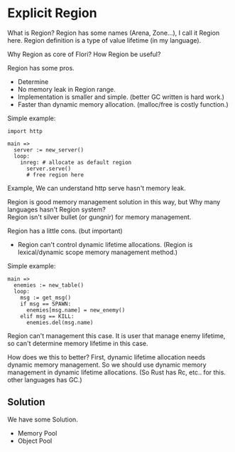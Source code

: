 
# Explicit Region

What is Region? Region has some names (Arena, Zone...), I call it Region here.
Region definition is a type of value lifetime (in my language).

Why Region as core of Flori? How Region be useful?

Region has some pros.

- Determine
- No memory leak in Region range.
- Implementation is smaller and simple. (better GC written is hard work.)
- Faster than dynamic memory allocation. (malloc/free is costly function.)

Simple example:

```
import http

main =>
  server := new_server()
  loop:
    inreg: # allocate as default region
      server.serve()
      # free region here
```

Example, We can understand http serve hasn't memory leak.

Region is good memory management solution in this way, but Why many languages hasn't Region system?  
Region isn't silver bullet (or gungnir) for memory management.

Region has a little cons. (but important)

- Region can't control dynamic lifetime allocations. (Region is lexical/dynamic scope memory management method.)

Simple example:

```
main =>
  enemies := new_table()
  loop:
    msg := get_msg()
    if msg == SPAWN:
      enemies[msg.name] = new_enemy()
    elif msg == KILL:
      enemies.del(msg.name)
```

Region can't management this case. It is user that manage enemy lifetime, so can't determine memory lifetime in this case.

How does we this to better? First, dynamic lifetime allocation needs dynamic memory management. So we should use dynamic memory management in dynamic lifetime allocations. (So Rust has Rc<T>, etc.. for this. other languages has GC.)

## Solution

We have some Solution.

- Memory Pool
- Object Pool


